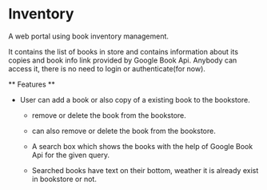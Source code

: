 #  Inventory 

A web portal using book inventory management.

It contains the list of books in store and contains information about its copies and book info link provided by Google Book Api. Anybody can access it, there is no need to login or authenticate(for now).

** Features **
* User can add a book or also copy of a existing book to the bookstore.

  * remove or delete the book from the bookstore.

  * can also remove or delete the book from the bookstore.
  
  * A search box which shows the books with the help of Google Book Api for the given query.
  
  * Searched books have text on their bottom, weather it is already exist in bookstore or not.
  
 
  

 
  
